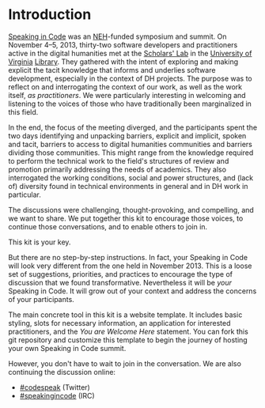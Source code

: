 
# Introduction

[Speaking in Code][codespeak] was an [NEH][neh]-funded symposium and summit. On
November 4–5, 2013, thirty-two software developers and practitioners active in
the digital humanities met at the [Scholars' Lab][slab] in the [University of
Virginia][uva] [Library][uva-lib]. They gathered with the intent of exploring
and making explicit the tacit knowledge that informs and underlies software
development, especially in the context of DH projects. The purpose was to
reflect on and interrogating the context of our work, as well as the work
itself, *as practitioners*. We were particularly interesting in welcoming and
listening to the voices of those who have traditionally been marginalized in
this field.

In the end, the focus of the meeting diverged, and the participants spent the
two days identifying and unpacking barriers, explicit and implicit, spoken and
tacit, barriers to access to digital humanities communities and barriers
dividing those communities. This might range from the knowledge required to
perform the technical work to the field's structures of review and promotion
primarily addressing the needs of academics. They also interrogated the working
conditions, social and power structures, and (lack of) diversity found in
technical environments in general and in DH work in particular.

The discussions were challenging, thought-provoking, and compelling, and we
want to share. We put together this kit to encourage those voices, to continue
those conversations, and to enable others to join in.

This kit is your key.

But there are no step-by-step instructions. In fact, your Speaking in Code will
look very different from the one held in November 2013. This is a loose set of
suggestions, priorities, and practices to encourage the type of discussion that
we found transformative. Nevertheless it will be *your* Speaking in Code. It
will grow out of your context and address the concerns of your participants.

The main concrete tool in this kit is a website template. It includes basic
styling, slots for necessary information, an application for interested
practitioners, and the *You are Welcome Here* statement. You can fork this git
repository and customize this template to begin the journey of hosting your own
Speaking in Code summit.

However, you don't have to wait to join in the conversation. We are also
continuing the discussion online:

* [#codespeak][twitter] (Twitter)
* [#speakingincode][irc] (IRC)

[codespeak]: http://codespeak.scholarslab.org/
[neh]: http://www.neh.gov/divisions/odh
[slab]: http://www.scholarslab.org/
[uva]: http://www.virginia.edu/
[uva-lib]: http://www.library.virginia.edu/
[twitter]: https://twitter.com/search?q=%23codespeak
[irc]: http://webchat.freenode.net/?channels=%23codespeak&uio=d4
